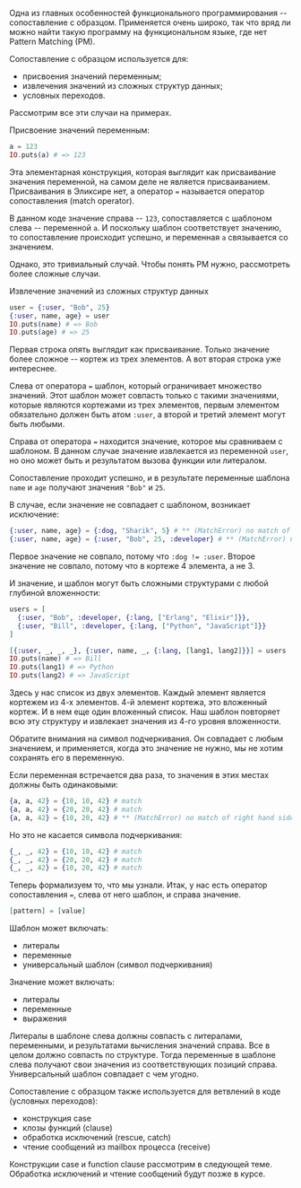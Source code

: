 
Одна из главных особенностей функционального программирования -- сопоставление с образцом. Применяется очень широко, так что вряд ли можно найти такую программу на функциональном языке, где нет Pattern Matching (PM).

Сопоставление с образцом используется для:
- присвоения значений переменным;
- извлечения значений из сложных структур данных;
- условных переходов.

Рассмотрим все эти случаи на примерах.

Присвоение значений переменным:

```elixir
a = 123
IO.puts(a) # => 123
```

Эта элементарная конструкция, которая выглядит как присваивание значения переменной, на самом деле не является присваиванием. Присваивания в Эликсире нет, а оператор `=` называется оператор сопоставления (match operator).

В данном коде значение справа -- `123`, сопоставляется с шаблоном слева -- переменной `a`. И поскольку шаблон соответствует значению, то сопоставление происходит успешно, и переменная `а` связывается со значением.

Однако, это тривиальный случай. Чтобы понять PM нужно, рассмотреть более сложные случаи.

Извлечение значений из сложных структур данных

```elixir
user = {:user, "Bob", 25}
{:user, name, age} = user
IO.puts(name) # => Bob
IO.puts(age) # => 25
```

Первая строка опять выглядит как присваивание. Только значение более сложное -- кортеж из трех элементов. А вот вторая строка уже интереснее.

Слева от оператора `=` шаблон, который ограничивает множество значений. Этот шаблон может совпасть только с такими значениями, которые являются кортежами из трех элементов, первым элементом обязательно должен быть атом `:user`, а второй и третий элемент могут быть любыми.

Справа от оператора `=` находится значение, которое мы сравниваем с шаблоном. В данном случае значение извлекается из переменной `user`, но оно может быть и результатом вызова функции или литералом.

Сопоставление проходит успешно, и в результате переменные шаблона `name` и `age` получают значения `"Bob"` и `25`.

В случае, если значение не совпадает с шаблоном, возникает исключение:

```elixir
{:user, name, age} = {:dog, "Sharik", 5} # ** (MatchError) no match of right hand side value: {:dog, "Sharik", 5}
{:user, name, age} = {:user, "Bob", 25, :developer} # ** (MatchError) no match of right hand side value: {:user, "Bob", 25, :developer}
```

Первое значение не совпало, потому что `:dog != :user`. Второе значение не совпало, потому что в кортеже 4 элемента, а не 3.

И значение, и шаблон могут быть сложными структурами с любой глубиной вложенности:

```elixir
users = [
  {:user, "Bob", :developer, {:lang, ["Erlang", "Elixir"]}},
  {:user, "Bill", :developer, {:lang, ["Python", "JavaScript"]}}
]

[{:user, _, _, _}, {:user, name, _, {:lang, [lang1, lang2]}}] = users
IO.puts(name) # => Bill
IO.puts(lang1) # => Python
IO.puts(lang2) # => JavaScript
```

Здесь у нас список из двух элементов. Каждый элемент является кортежем из 4-х элементов. 4-й элемент кортежа, это вложенный кортеж. И в нем еще один вложенный список. Наш шаблон повторяет всю эту структуру и извлекает значения из 4-го уровня вложенности.

Обратите внимания на символ подчеркивания. Он совпадает с любым значением, и применяется, когда это значение не нужно, мы не хотим сохранять его в переменную.

Если переменная встречается два раза, то значения в этих местах должны быть одинаковыми:

```elixir
{a, a, 42} = {10, 10, 42} # match
{a, a, 42} = {20, 20, 42} # match
{a, a, 42} = {10, 20, 42} # ** (MatchError) no match of right hand side value: {10, 20, 42}
```

Но это не касается символа подчеркивания:

```elixir
{_, _, 42} = {10, 10, 42} # match
{_, _, 42} = {20, 20, 42} # match
{_, _, 42} = {10, 20, 42} # match
```

Теперь формализуем то, что мы узнали. Итак, у нас есть оператор сопоставления `=`, слева от него шаблон, и справа значение.

```elixir
[pattern] = [value]
```

Шаблон может включать:
- литералы
- переменные
- универсальный шаблон (символ подчеркивания)

Значение может включать:
- литералы
- переменные
- выражения

Литералы в шаблоне слева должны совпасть с литералами, переменными, и результатами вычисления значений справа. Все в целом должно совпасть по структуре. Тогда переменные в шаблоне слева получают свои значения из соответствующих позиций справа. Универсальный шаблон совпадает с чем угодно.

Сопоставление с образцом также используется для ветвлений в коде (условных переходов):
- конструкция case
- клозы функций (clause)
- обработка исключений (rescue, catch)
- чтение сообщений из mailbox процесса (receive)

Конструкции case и function clause рассмотрим в следующей теме. Обработка исключений и чтение сообщений будут позже в курсе.
